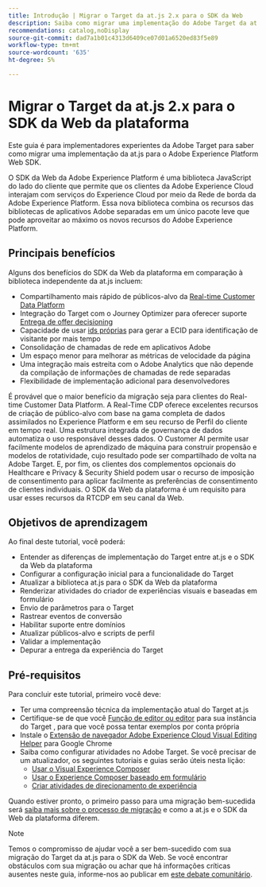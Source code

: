 ```yaml
---
title: Introdução | Migrar o Target da at.js 2.x para o SDK da Web
description: Saiba como migrar uma implementação do Adobe Target da at.js 2.x para o Adobe Experience Platform Web SDK. Os tópicos incluem carregamento da biblioteca do JavaScript, envio de parâmetros, atividades de renderização e outras chamadas importantes.
recommendations: catalog,noDisplay
source-git-commit: dad7a1b01c4313d6409ce07d01a6520ed83f5e89
workflow-type: tm+mt
source-wordcount: '635'
ht-degree: 5%

---
```


# Migrar o Target da at.js 2.x para o SDK da Web da plataforma

Este guia é para implementadores experientes da Adobe Target para saber como migrar uma implementação da at.js para o Adobe Experience Platform Web SDK.

O SDK da Web da Adobe Experience Platform é uma biblioteca JavaScript do lado do cliente que permite que os clientes da Adobe Experience Cloud interajam com serviços do Experience Cloud por meio da Rede de borda da Adobe Experience Platform. Essa nova biblioteca combina os recursos das bibliotecas de aplicativos Adobe separadas em um único pacote leve que pode aproveitar ao máximo os novos recursos do Adobe Experience Platform.

## Principais benefícios

Alguns dos benefícios do SDK da Web da plataforma em comparação à biblioteca independente da at.js incluem:

* Compartilhamento mais rápido de públicos-alvo da [Real-time Customer Data Platform](https://experienceleague.adobe.com/docs/platform-learn/tutorials/experience-cloud/next-hit-personalization.html?lang=pt-BR)
* Integração do Target com o Journey Optimizer para oferecer suporte [Entrega de offer decisioning](https://experienceleague.adobe.com/docs/target/using/integrate/ajo/offer-decision.html)
* Capacidade de usar [ids próprias](https://experienceleague.adobe.com/docs/platform-learn/data-collection/edge-network/generate-first-party-device-ids.html?lang=pt-BR) para gerar a ECID para identificação de visitante por mais tempo
* Consolidação de chamadas de rede em aplicativos Adobe
* Um espaço menor para melhorar as métricas de velocidade da página
* Uma integração mais estreita com o Adobe Analytics que não depende da compilação de informações de chamadas de rede separadas
* Flexibilidade de implementação adicional para desenvolvedores

É provável que o maior benefício da migração seja para clientes do Real-time Customer Data Platform. A Real-Time CDP oferece excelentes recursos de criação de público-alvo com base na gama completa de dados assimilados no Experience Platform e em seu recurso de Perfil do cliente em tempo real. Uma estrutura integrada de governança de dados automatiza o uso responsável desses dados. O Customer AI permite usar facilmente modelos de aprendizado de máquina para construir propensão e modelos de rotatividade, cujo resultado pode ser compartilhado de volta na Adobe Target. E, por fim, os clientes dos complementos opcionais do Healthcare e Privacy &amp; Security Shield podem usar o recurso de imposição de consentimento para aplicar facilmente as preferências de consentimento de clientes individuais. O SDK da Web da plataforma é um requisito para usar esses recursos da RTCDP em seu canal da Web.

## Objetivos de aprendizagem

Ao final deste tutorial, você poderá:

* Entender as diferenças de implementação do Target entre at.js e o SDK da Web da plataforma
* Configurar a configuração inicial para a funcionalidade do Target
* Atualizar a biblioteca at.js para o SDK da Web da plataforma
* Renderizar atividades do criador de experiências visuais e baseadas em formulário
* Envio de parâmetros para o Target
* Rastrear eventos de conversão
* Habilitar suporte entre domínios
* Atualizar públicos-alvo e scripts de perfil
* Validar a implementação
* Depurar a entrega da experiência do Target


## Pré-requisitos

Para concluir este tutorial, primeiro você deve:

* Ter uma compreensão técnica da implementação atual do Target at.js
* Certifique-se de que você [Função de editor ou editor](https://experienceleague.adobe.com/docs/target/using/administer/manage-users/enterprise/properties-overview.html#section_8C425E43E5DD4111BBFC734A2B7ABC80) para sua instância do Target , para que você possa tentar exemplos por conta própria
* Instale o [Extensão de navegador Adobe Experience Cloud Visual Editing Helper](https://experienceleague.adobe.com/docs/target/using/experiences/vec/troubleshoot-composer/visual-editing-helper-extension.html) para Google Chrome
* Saiba como configurar atividades no Adobe Target. Se você precisar de um atualizador, os seguintes tutoriais e guias serão úteis nesta lição:
   * [Usar o Visual Experience Composer](https://experienceleague.adobe.com/docs/target-learn/tutorials/experiences/use-the-visual-experience-composer.html)
   * [Usar o Experience Composer baseado em formulário](https://experienceleague.adobe.com/docs/target-learn/tutorials/experiences/use-the-form-based-experience-composer.html)
   * [Criar atividades de direcionamento de experiência](https://experienceleague.adobe.com/docs/target-learn/tutorials/activities/create-experience-targeting-activities.html)

Quando estiver pronto, o primeiro passo para uma migração bem-sucedida será [saiba mais sobre o processo de migração](migration-overview.md) e como a at.js e o SDK da Web da plataforma diferem.

>[!NOTE]
>
>Temos o compromisso de ajudar você a ser bem-sucedido com sua migração do Target da at.js para o SDK da Web. Se você encontrar obstáculos com sua migração ou achar que há informações críticas ausentes neste guia, informe-nos ao publicar em [este debate comunitário](https://experienceleaguecommunities.adobe.com/t5/adobe-experience-platform-launch/tutorial-discussion-implement-adobe-experience-cloud-with-web/td-p/444996).